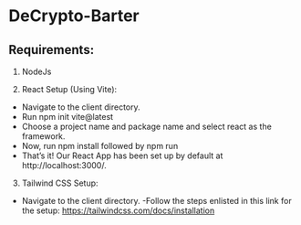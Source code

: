 # DeCrypto-Barter

## Requirements:

1. NodeJs

2. React Setup (Using Vite):
        
  - Navigate to the client directory.
   - Run npm init vite@latest
- Choose a project name and package name and select react as the framework.
- Now, run npm install followed by npm run
- That’s it! Our React App has been set up by default at http://localhost:3000/.

3. Tailwind CSS Setup:
 
- Navigate to the client directory.
 -Follow the steps enlisted in this link for the setup: https://tailwindcss.com/docs/installation
